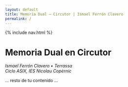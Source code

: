```yaml
---
layout: default
title: Memoria Dual – Circutor | Ismael Ferrón Clavero
permalink: /
---
```


{% include nav.html %}

# Memoria Dual en Circutor

*Ismael Ferrón Clavero • Terrassa*  
*Ciclo ASIX, IES Nicolau Copèrnic*

… resto de tu contenido …
